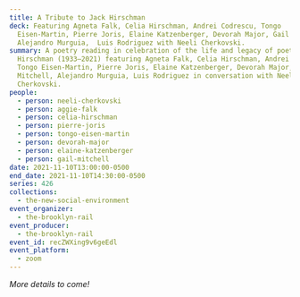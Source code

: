 ```yaml
---
title: A Tribute to Jack Hirschman
deck: Featuring Agneta Falk, Celia Hirschman, Andrei Codrescu, Tongo
  Eisen-Martin, Pierre Joris, Elaine Katzenberger, Devorah Major, Gail Mitchell,
  Alejandro Murguia,  Luis Rodriguez with Neeli Cherkovski.
summary: A poetry reading in celebration of the life and legacy of poet Jack
  Hirschman (1933–2021) featuring Agneta Falk, Celia Hirschman, Andrei Codrescu,
  Tongo Eisen-Martin, Pierre Joris, Elaine Katzenberger, Devorah Major, Gail
  Mitchell, Alejandro Murguia, Luis Rodriguez in conversation with Neeli
  Cherkovski.
people:
  - person: neeli-cherkovski
  - person: aggie-falk
  - person: celia-hirschman
  - person: pierre-joris
  - person: tongo-eisen-martin
  - person: devorah-major
  - person: elaine-katzenberger
  - person: gail-mitchell
date: 2021-11-10T13:00:00-0500
end_date: 2021-11-10T14:30:00-0500
series: 426
collections:
  - the-new-social-environment
event_organizer:
  - the-brooklyn-rail
event_producer:
  - the-brooklyn-rail
event_id: recZWXing9v6geEdl
event_platform:
  - zoom
---
```

*More details to come!*